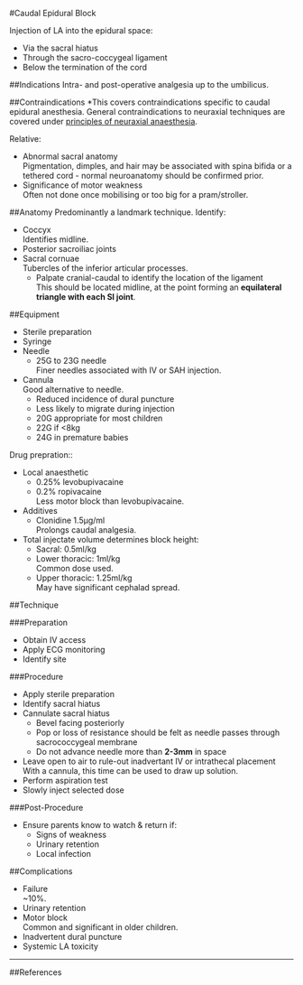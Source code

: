 #Caudal Epidural Block

Injection of LA into the epidural space:
* Via the sacral hiatus
* Through the sacro-coccygeal ligament
* Below the termination of the cord

##Indications
Intra- and post-operative analgesia up to the umbilicus.


##Contraindications
*This covers contraindications specific to caudal epidural anesthesia. General contraindications to neuraxial techniques are covered under [principles of neuraxial anaesthesia](/anaesthesia/regional/principles/principles-neuraxial.md).


Relative:
* Abnormal sacral anatomy  
Pigmentation, dimples, and hair may be associated with spina bifida or a tethered cord - normal neuroanatomy should be confirmed prior.
* Significance of motor weakness  
Often not done once mobilising or too big for a pram/stroller.

##Anatomy
Predominantly a landmark technique. Identify:
* Coccyx  
Identifies midline.
* Posterior sacroiliac joints
* Sacral cornuae  
Tubercles of the inferior articular processes.
	* Palpate cranial-caudal to identify the location of the ligament  
	This should be located midline, at the point forming an **equilateral triangle with each SI joint**.

##Equipment
* Sterile preparation
* Syringe
* Needle
	* 25G to 23G needle  
	Finer needles associated with IV or SAH injection.
* Cannula  
Good alternative to needle.
	* Reduced incidence of dural puncture
	* Less likely to migrate during injection
	* 20G appropriate for most children
	* 22G if <8kg
	* 24G in premature babies


Drug prepration::
* Local anaesthetic
	* 0.25% levobupivacaine
	* 0.2% ropivacaine  
	Less motor block than levobupivacaine.
* Additives
	* Clonidine 1.5μg/ml  
	Prolongs caudal analgesia.
* Total injectate volume determines block height:
	* Sacral: 0.5ml/kg
	* Lower thoracic: 1ml/kg  
	Common dose used.
	* Upper thoracic: 1.25ml/kg  
	May have significant cephalad spread.

##Technique

###Preparation
* Obtain IV access
* Apply ECG monitoring
* Identify site

###Procedure
* Apply sterile preparation
* Identify sacral hiatus
* Cannulate sacral hiatus
	* Bevel facing posteriorly
	* Pop or loss of resistance should be felt as needle passes through sacrococcygeal membrane
	* Do not advance needle more than **2-3mm** in space
* Leave open to air to rule-out inadvertant IV or intrathecal placement
With a cannula, this time can be used to draw up solution.
* Perform aspiration test
* Slowly inject selected dose

###Post-Procedure
* Ensure parents know to watch & return if:
	* Signs of weakness
	* Urinary retention
	* Local infection


##Complications
* Failure  
~10%.
* Urinary retention
* Motor block  
Common and significant in older children.
* Inadvertent dural puncture
* Systemic LA toxicity


---
##References

